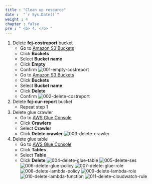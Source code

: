 ```yaml
---
title : "Clean up resource"
date :  "`r Sys.Date()`" 
weight : 4
chapter : false
pre : " <b> 4. </b> "
---
```

1. Delete **fcj-costreport** bucket
   + Go to [Amazon S3 Buckets](https://console.aws.amazon.com/s3/buckets)
   + Click **Buckets**
   + Select **Bucket name**
   + Click **Empty**
   + Confirm
![001-empty-costreport](/images/4-clean/001-empty-costreport.png)
   + Go to [Amazon S3 Buckets](https://console.aws.amazon.com/s3/buckets)
   + Click **Buckets**
   + Select **Bucket name**
   + Click **Delete**
   + Confirm
![002-delete-costreport](/images/4-clean/002-delete-costreport.png)
2. Delete **fcj-cur-report** bucket
    + Repeat step 1
3. Delete glue crawler
   + Go to [AWS Glue Console](https://console.aws.amazon.com/glue)
   + Click **Crawlers**
   + Select **Crawler**
   + Click **Delete crawler**
![003-delete-crawler](/images/4-clean/003-delete-crawler.png)
4. Delete glue table
   + Go to [AWS Glue Console](https://console.aws.amazon.com/glue)
   + Click **Tables**
   + Select **Table**
   + Click **Delete**
![004-delete-glue-table](/images/4-clean/004-delete-glue-table.png)
![005-delete-ses](/images/4-clean/005-delete-ses.png)
![006-delete-glue-policy](/images/4-clean/006-delete-glue-policy.png)
![007-delete-glue-role](/images/4-clean/007-delete-glue-role.png)
![008-delete-lambda-policy](/images/4-clean/008-delete-lambda-policy.png)
![009-delete-lambda-role](/images/4-clean/009-delete-lambda-role.png)
![010-delete-lambda-function](/images/4-clean/010-delete-lambda-function.png)
![011-delete-cloudwatch-rule](/images/4-clean/011-delete-cloudwatch-rule.png)